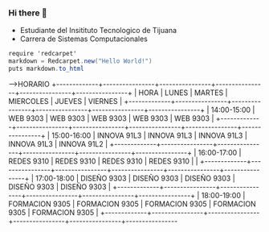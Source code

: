 ### Hi there 👋
- Estudiante del Insitituto Tecnologico de Tijuana
- Carrera de Sistemas Computacionales
```C#
require 'redcarpet'
markdown = Redcarpet.new("Hello World!")
puts markdown.to_html
```

-->HORARIO
+-------------+----------------+----------------+----------------+----------------+----------------+
|     HORA    |      LUNES     |     MARTES     |    MIERCOLES   |     JUEVES     |     VIERNES    |
+-------------+----------------+----------------+----------------+----------------+----------------+
| 14:00-15:00 |    WEB 9303    |    WEB 9303    |    WEB 9303    |    WEB 9303    |    WEB 9303    |
+-------------+----------------+----------------+----------------+----------------+----------------+
| 15:00-16:00 |   INNOVA 91L3  |   INNOVA 91L3  |   INNOVA 91L3  |   INNOVA 91L3  |   INNOVA 91L2  |
+-------------+----------------+----------------+----------------+----------------+----------------+
| 16:00-17:00 |   REDES 9310   |   REDES 9310   |   REDES 9310   |   REDES 9310   |                |
+-------------+----------------+----------------+----------------+----------------+----------------+
| 17:00-18:00 |   DISEÑO 9303  |   DISEÑO 9303  |   DISEÑO 9303  |   DISEÑO 9303  |   DISEÑO 9303  |
+-------------+----------------+----------------+----------------+----------------+----------------+
| 18:00-19:00 | FORMACION 9305 | FORMACION 9305 | FORMACION 9305 | FORMACION 9305 | FORMACION 9305 |
+-------------+----------------+----------------+----------------+----------------+----------------
